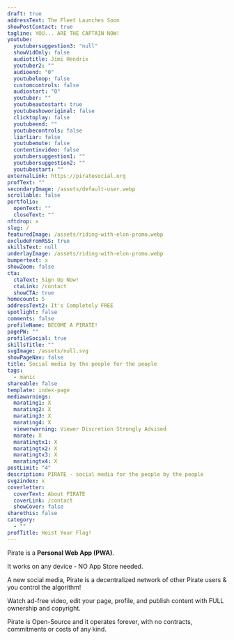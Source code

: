 ```yaml
---
draft: true
addressText: The Fleet Launches Soon
showPostContact: true
tagline: YOU... ARE THE CAPTAIN NOW!
youtube:
  youtubersuggestion3: "null"
  showVidOnly: false
  audiotitle: Jimi Hendrix
  youtuber2: ""
  audioend: "0"
  youtubeloop: false
  customcontrols: false
  audiostart: "0"
  youtuber: ""
  youtubeautostart: true
  youtubeshoworiginal: false
  clicktoplay: false
  youtubeend: ""
  youtubecontrols: false
  liarliar: false
  youtubemute: false
  contentinvideo: false
  youtubersuggestion1: ""
  youtubersuggestion2: ""
  youtubestart: ""
externalLink: https://piratesocial.org
profText: ""
secondaryImage: /assets/default-user.webp
scrollable: false
portfolio:
  openText: ""
  closeText: ""
nftdrop: x
slug: /
featuredImage: /assets/riding-with-elon-promo.webp
excludeFromRSS: true
skillsText: null
underlayImage: /assets/riding-with-elon-promo.webp
bumpertext: x
showZoom: false
cta:
  ctaText: Sign Up Now!
  ctaLink: /contact
  showCTA: true
homecount: 5
addressText2: It's Completely FREE
spotlight: false
comments: false
profileName: BECOME A PIRATE!
pagePW: ""
profileSocial: true
skillsTitle: ""
svgImage: /assets/null.svg
showPageNav: false
title: Social media by the people for the people
tags:
  - manic
shareable: false
template: index-page
mediawarnings:
  marating1: X
  marating2: X
  marating3: X
  marating4: X
  viewerwarning: Viewer Discretion Strongly Advised
  marate: X
  maratingtx1: X
  maratingtx2: X
  maratingtx3: X
  maratingtx4: X
postLimit: "4"
description: PIRATE - social media for the people by the people
svgzindex: x
coverletter:
  coverText: About PIRATE
  coverLink: /contact
  showCover: false
sharethis: false
category:
  - ""
profTitle: Hoist Your Flag!
---
```

Pirate is a <strong>Personal Web App (PWA)</strong>. 

It works on any device - NO App Store needed.

A new social media, Pirate is a decentralized network of other Pirate users &amp; you control the algorithm!

Watch ad-free video, edit your page, profile, and publish content with FULL ownership and copyright.

Pirate is Open-Source and it operates forever, with no contracts, commitments or costs of any kind.

